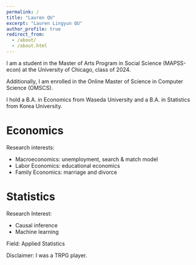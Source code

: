 ```yaml
---
permalink: /
title: "Lauren QU"
excerpt: "Lauren Lingyun QU"
author_profile: true
redirect_from: 
  - /about/
  - /about.html
---
```

I am a student in the Master of Arts Program in Social Science (MAPSS-econ) at the University of Chicago, class of 2024. 

Additionally, I am enrolled in the Online Master of Science in Computer Science (OMSCS).

I hold a B.A. in Economics from Waseda University and a B.A. in Statistics from Korea University.

Economics
======
Research interests: 
- Macroeconomics: unemployment, search & match model
- Labor Economics: educational economics
- Family Economics: marriage and divorce

Statistics
======
Research Interest: 
- Causal inference
- Machine learning

Field: Applied Statistics

Disclaimer: I was a TRPG player. 
